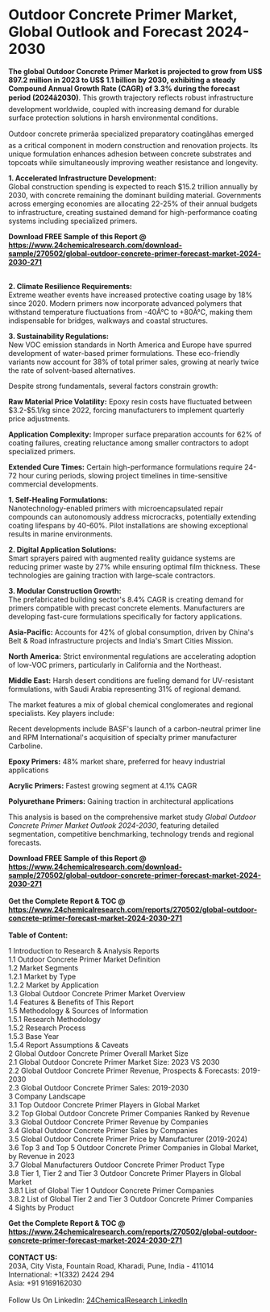 <h1>Outdoor Concrete Primer Market, Global Outlook and Forecast 2024-2030</h1><p><strong>The global Outdoor Concrete Primer Market is projected to grow from US$ 897.2 million in 2023 to US$ 1.1 billion by 2030, exhibiting a steady Compound Annual Growth Rate (CAGR) of 3.3% during the forecast period (2024â2030)</strong>. This growth trajectory reflects robust infrastructure development worldwide, coupled with increasing demand for durable surface protection solutions in harsh environmental conditions.</p><p>Outdoor concrete primerâa specialized preparatory coatingâhas emerged as a critical component in modern construction and renovation projects. Its unique formulation enhances adhesion between concrete substrates and topcoats while simultaneously improving weather resistance and longevity.</p><p><strong>1. Accelerated Infrastructure Development:</strong><br>
Global construction spending is expected to reach $15.2 trillion annually by 2030, with concrete remaining the dominant building material. Governments across emerging economies are allocating 22-25% of their annual budgets to infrastructure, creating sustained demand for high-performance coating systems including specialized primers.</p><div><b>Download FREE Sample of this Report @ 
            <a href="https://www.24chemicalresearch.com/download-sample/270502/global-outdoor-concrete-primer-forecast-market-2024-2030-271">
            https://www.24chemicalresearch.com/download-sample/270502/global-outdoor-concrete-primer-forecast-market-2024-2030-271</a></b></div><br><p><strong>2. Climate Resilience Requirements:</strong><br>
Extreme weather events have increased protective coating usage by 18% since 2020. Modern primers now incorporate advanced polymers that withstand temperature fluctuations from -40Â°C to +80Â°C, making them indispensable for bridges, walkways and coastal structures.</p><p><strong>3. Sustainability Regulations:</strong><br>
New VOC emission standards in North America and Europe have spurred development of water-based primer formulations. These eco-friendly variants now account for 38% of total primer sales, growing at nearly twice the rate of solvent-based alternatives.</p><p>Despite strong fundamentals, several factors constrain growth:</p><p><strong>Raw Material Price Volatility:</strong> Epoxy resin costs have fluctuated between $3.2-$5.1/kg since 2022, forcing manufacturers to implement quarterly price adjustments.</p><p><strong>Application Complexity:</strong> Improper surface preparation accounts for 62% of coating failures, creating reluctance among smaller contractors to adopt specialized primers.</p><p><strong>Extended Cure Times:</strong> Certain high-performance formulations require 24-72 hour curing periods, slowing project timelines in time-sensitive commercial developments.</p><p><strong>1. Self-Healing Formulations:</strong><br>
Nanotechnology-enabled primers with microencapsulated repair compounds can autonomously address microcracks, potentially extending coating lifespans by 40-60%. Pilot installations are showing exceptional results in marine environments.</p><p><strong>2. Digital Application Solutions:</strong><br>
Smart sprayers paired with augmented reality guidance systems are reducing primer waste by 27% while ensuring optimal film thickness. These technologies are gaining traction with large-scale contractors.</p><p><strong>3. Modular Construction Growth:</strong><br>
The prefabricated building sector's 8.4% CAGR is creating demand for primers compatible with precast concrete elements. Manufacturers are developing fast-cure formulations specifically for factory applications.</p><p><strong>Asia-Pacific:</strong> Accounts for 42% of global consumption, driven by China's Belt &amp; Road infrastructure projects and India's Smart Cities Mission.</p><p><strong>North America:</strong> Strict environmental regulations are accelerating adoption of low-VOC primers, particularly in California and the Northeast.</p><p><strong>Middle East:</strong> Harsh desert conditions are fueling demand for UV-resistant formulations, with Saudi Arabia representing 31% of regional demand.</p><p>The market features a mix of global chemical conglomerates and regional specialists. Key players include:</p><p>Recent developments include BASF's launch of a carbon-neutral primer line and RPM International's acquisition of specialty primer manufacturer Carboline.</p><p><strong>Epoxy Primers:</strong> 48% market share, preferred for heavy industrial applications</p><p><strong>Acrylic Primers:</strong> Fastest growing segment at 4.1% CAGR</p><p><strong>Polyurethane Primers:</strong> Gaining traction in architectural applications</p><p>This analysis is based on the comprehensive market study <em>Global Outdoor Concrete Primer Market Outlook 2024-2030</em>, featuring detailed segmentation, competitive benchmarking, technology trends and regional forecasts.</p><div><b>Download FREE Sample of this Report @ 
            <a href="https://www.24chemicalresearch.com/download-sample/270502/global-outdoor-concrete-primer-forecast-market-2024-2030-271">
            https://www.24chemicalresearch.com/download-sample/270502/global-outdoor-concrete-primer-forecast-market-2024-2030-271</a></b></div><br><div><b>Get the Complete Report & TOC @ 
            <a href="https://www.24chemicalresearch.com/reports/270502/global-outdoor-concrete-primer-forecast-market-2024-2030-271">
            https://www.24chemicalresearch.com/reports/270502/global-outdoor-concrete-primer-forecast-market-2024-2030-271</a></b></div><br>
            <b>Table of Content:</b><p>1 Introduction to Research & Analysis Reports<br />
    1.1 Outdoor Concrete Primer Market Definition<br />
    1.2 Market Segments<br />
        1.2.1 Market by Type<br />
        1.2.2 Market by Application<br />
    1.3 Global Outdoor Concrete Primer Market Overview<br />
    1.4 Features & Benefits of This Report<br />
    1.5 Methodology & Sources of Information<br />
        1.5.1 Research Methodology<br />
        1.5.2 Research Process<br />
        1.5.3 Base Year<br />
        1.5.4 Report Assumptions & Caveats<br />
2 Global Outdoor Concrete Primer Overall Market Size<br />
    2.1 Global Outdoor Concrete Primer Market Size: 2023 VS 2030<br />
    2.2 Global Outdoor Concrete Primer Revenue, Prospects & Forecasts: 2019-2030<br />
    2.3 Global Outdoor Concrete Primer Sales: 2019-2030<br />
3 Company Landscape<br />
    3.1 Top Outdoor Concrete Primer Players in Global Market<br />
    3.2 Top Global Outdoor Concrete Primer Companies Ranked by Revenue<br />
    3.3 Global Outdoor Concrete Primer Revenue by Companies<br />
    3.4 Global Outdoor Concrete Primer Sales by Companies<br />
    3.5 Global Outdoor Concrete Primer Price by Manufacturer (2019-2024)<br />
    3.6 Top 3 and Top 5 Outdoor Concrete Primer Companies in Global Market, by Revenue in 2023<br />
    3.7 Global Manufacturers Outdoor Concrete Primer Product Type<br />
    3.8 Tier 1, Tier 2 and Tier 3 Outdoor Concrete Primer Players in Global Market<br />
        3.8.1 List of Global Tier 1 Outdoor Concrete Primer Companies<br />
        3.8.2 List of Global Tier 2 and Tier 3 Outdoor Concrete Primer Companies<br />
4 Sights by Product</p><div><b>Get the Complete Report & TOC @ 
            <a href="https://www.24chemicalresearch.com/reports/270502/global-outdoor-concrete-primer-forecast-market-2024-2030-271">
            https://www.24chemicalresearch.com/reports/270502/global-outdoor-concrete-primer-forecast-market-2024-2030-271</a></b></div><br><b>CONTACT US:</b><br>
            203A, City Vista, Fountain Road, Kharadi, Pune, India - 411014<br>
            International: +1(332) 2424 294<br>
            Asia: +91 9169162030 <br><br>
            Follow Us On LinkedIn: <a href="https://www.linkedin.com/company/24chemicalresearch/">24ChemicalResearch LinkedIn</a>